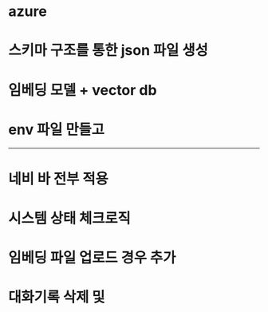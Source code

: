 # azure

# 스키마 구조를 통한 json 파일 생성

# 임베딩 모델 + vector db

# env 파일 만들고

-----
# 네비 바 전부 적용 
# 시스템 상태 체크로직 
# 임베딩 파일 업로드 경우 추가 
# 대화기록 삭제 및 